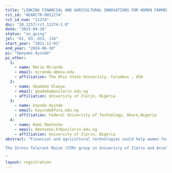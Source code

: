 ```yaml
---
title: "LINKING FINANCIAL AND AGRICULTURAL INNOVATIONS FOR WOMEN FARMERS’ RESILIENCE IN NIGERIA"
rct_id: "AEARCTR-0011274"
rct_id_num: "11274"
doi: "10.1257/rct.11274-1.0"
date: "2023-04-20"
status: "on_going"
jel: "O1, O3, O13, J16"
start_year: "2021-11-01"
end_year: "2024-06-30"
pi: "Opeyemi Ayinde"
pi_other:
  1:
    - name: Mario Miranda
    - email: miranda.4@osu.edu
    - affiliation: The Ohio State University, Columbus , USA
  2:
    - name: Gbadebo Olaoye
    - email: gbadebo@unilorin.edu.ng
    - affiliation: University of Ilorin, Nigeria
  3:
    - name: kayode Ayinde
    - email: kayinde@futa.edu.ng
    - affiliation: Federal University of Technology, Akure,Nigeria
  4:
    - name: Kemi Omotesho
    - email: Omotesho.kf@unilorin.edu.ng
    - affiliation: University of Ilorin, Nigeria
abstract: "Financial and agricultural technologies could help women farmers in Nigeria to build their resilience to shocks. Among the most promising of the agricultural  innovations are stress-tolerant crop varieties, an improved maize developed by the International Institute for Tropical Agriculture (IITA) through the Stress Tolerant Maize for Africa (STMA) project. These seed varieties have proven to sustain yields during moderate mid-season drought. Financial technologies such as financial literacy, Area yield index insurance  build resilience by providing financial literacy and payments in the event of insured losses. Index insurance bases payouts on an index of factors, such as rainfall or vegetation growth, that predict crop losses in an area. Because this type of insurance does not require a direct verification of losses, it can be made available at a much lower cost than conventional insurance and cost-effectively scaled across dispersed rural communities. On their own, these two innovations separately may not adequately promote resilience among farmers, particularly women. It is important to build our understanding of how to integrate these two technologies into comprehensive solutions to manage weather-related risk and how they might be tailored to meet the different needs and attitudes of women and men. Hence The University of Ilorin (UNILORIN), is committed to rigorously testing the interlinked effort of financial services, insurance,  and use of stress tolerant  seeds that will help build resilience among smallholder women farmers in Nigeria. Our primary null hypotheses are that: (1)There is no significant difference in access to financial services, stress tolerant  seeds and formal insurance among men and women smallholder farmers. (2) There is no significant effect of adoption of stress tolerant maize on  productivity of men and women smallholder farmers; (3) There is no significant effect of financial literacy, insurance and stress tolerant maize seed on the resilience of men and women smallholder farmers.
The Stress Tolerant Maize (STM) group in University of Ilorin and Accelerating Genetic Gains in Maize and Wheat for Improved Livelihoods project (AGG) of IITA project will provides logistic support for the research. The research will use STM and AGG interventions as laboratories for assessing the impact of interlinking of insurance and financial services with stress tolerant seeds in building resilience among women smallholders in Nigeria. The research partners are National Agricultural insurance Corporation (NAIC) in Nigeria and Shine  Initiative for Empowerment of Rural Dwellers, division of Arise Microfinance Bank.
"
layout: registration
---
```


